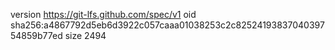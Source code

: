 version https://git-lfs.github.com/spec/v1
oid sha256:a4867792d5eb6d3922c057caaa01038253c2c8252419383704039754859b77ed
size 2494
